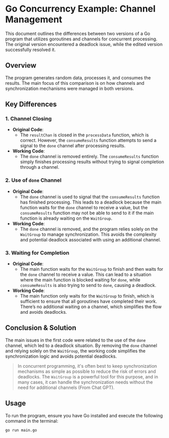 # Go Concurrency Example: Channel Management

This document outlines the differences between two versions of a Go program that utilizes goroutines and channels for concurrent processing. The original version encountered a deadlock issue, while the edited version successfully resolved it.

## Overview

The program generates random data, processes it, and consumes the results. The main focus of this comparison is on how channels and synchronization mechanisms were managed in both versions.

## Key Differences

### 1. Channel Closing

- **Original Code**:
  - The `resultChan` is closed in the `processData` function, which is correct. However, the `consumeResults` function attempts to send a signal to the `done` channel after processing results.
- **Working Code**:
  - The `done` channel is removed entirely. The `consumeResults` function simply finishes processing results without trying to signal completion through a channel.

### 2. Use of `done` Channel

- **Original Code**:
  - The `done` channel is used to signal that the `consumeResults` function has finished processing. This leads to a deadlock because the main function waits for the `done` channel to receive a value, but the `consumeResults` function may not be able to send to it if the main function is already waiting on the `WaitGroup`.
- **Working Code**:
  - The `done` channel is removed, and the program relies solely on the `WaitGroup` to manage synchronization. This avoids the complexity and potential deadlock associated with using an additional channel.

### 3. Waiting for Completion

- **Original Code**:
  - The main function waits for the `WaitGroup` to finish and then waits for the `done` channel to receive a value. This can lead to a situation where the main function is blocked waiting for `done`, while `consumeResults` is also trying to send to `done`, causing a deadlock.
- **Working Code**:
  - The main function only waits for the `WaitGroup` to finish, which is sufficient to ensure that all goroutines have completed their work. There’s no additional waiting on a channel, which simplifies the flow and avoids deadlocks.

## Conclusion & Solution

The main issues in the first code were related to the use of the `done` channel, which led to a deadlock situation. By removing the `done` channel and relying solely on the `WaitGroup`, the working code simplifies the synchronization logic and avoids potential deadlocks.

> In concurrent programming, it's often best to keep synchronization mechanisms as simple as possible to reduce the risk of errors and deadlocks. The `WaitGroup` is a powerful tool for this purpose, and in many cases, it can handle the synchronization needs without the need for additional channels (From Chat GPT).

## Usage

To run the program, ensure you have Go installed and execute the following command in the terminal:

```bash
go run main.go
```
